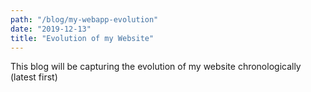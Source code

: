 ```yaml
---
path: "/blog/my-webapp-evolution"
date: "2019-12-13"
title: "Evolution of my Website"
---
```


This blog will be capturing the evolution of my website chronologically (latest first)